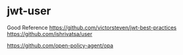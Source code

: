 # jwt-user

Good Reference
https://github.com/victorsteven/jwt-best-practices
https://github.com/ishrivatsa/user

https://github.com/open-policy-agent/opa
